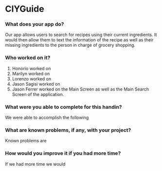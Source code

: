 # CIYGuide
### What does your app do?
Our app allows users to search for recipes using their current ingredients. It would then allow them to text the information of the recipe as well as their missing ingredients to the person in charge of grocery shopping.
### Who worked on it?
1. Honorio worked on
2. Marilyn worked on 
3. Lorenzo worked on 
4. Jason Sagisi worked on 
5. Jason Ferrer worked on the Main Screen as well as the Main Search Screen of the application.

### What were you able to complete for this handin?
We were able to accomplish the following
### What are known problems, if any, with your project?
Known problems are
### How would you improve it if you had more time?
If we had more time we would
